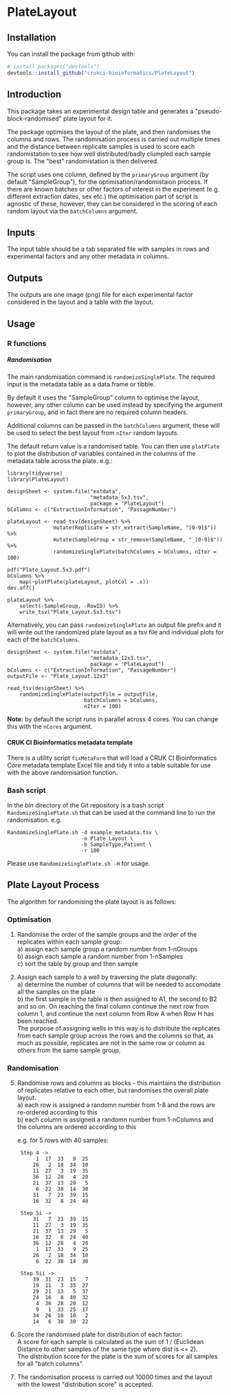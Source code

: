 # PlateLayout

## Installation

You can install the package from github with:

``` r
# install.packages("devtools")
devtools::install_github("crukci-bioinformatics/PlateLayout")
```

## Introduction

This package takes an experimental design table and generates a
"pseudo-block-randomised" plate layout for it. 

The package optimises the layout of the plate, and then randomises the columns
and rows. The randomisation process is carried out multiple times and the
distance between replicate samples is used to score each randomistation to see
how well distributed/badly clumpled each sample group is. The "best"
randomistation is then delivered.

The script uses one column, defined by the `primaryGroup` argument (by default
"SampleGroup"), for the optimisation/randomistaion process. If there are known
batches or other factors of interest in the experiment (e.g. different
extraction dates, sex etc.) the optimisation part of script is agnostic of
these, however, they can be considered in the scoring of each random layout via
the `batchColumns` argument.

## Inputs

The input table should be a tab separated file with samples in rows and
experimental factors and any other metadata in columns.

## Outputs

The outputs are one image (png) file for each experimental factor considered in
the layout and a table with the layout.

## Usage

### R functions

##### Randomisation

The main randomisation command is `randomizeSinglePlate`. The required input is
the metadata table as a data.frame or tibble.

By default it uses the "SampleGroup" column to optimise the layout,
however, any other column can be used instead by specifying the argument
`primaryGroup`, and in fact there are no required column headers.

Additional columns can be passed in the `batchColumns` argument, these will be
used to select the best layout from `nIter` random layouts.

The default return value is a randomised table. You can then use `plotPlate` to
plot the distribution of variables contained in the columns of the metadata 
table across the plate. e.g.:

```
library(tidyverse)
library(PlateLayout)

designSheet <- system.file("extdata", 
                           "metadata_5x3.tsv",
                           package = "PlateLayout")
bColumns <- c("ExtractionInformation", "PassageNumber") 

plateLayout <- read_tsv(designSheet) %>%  
               mutate(Replicate = str_extract(SampleName, "[0-9]$")) %>%  
               mutate(SampleGroup = str_remove(SampleName, "_[0-9]$")) %>%  
               randomizeSinglePlate(batchColumns = bColumns, nIter = 100) 

pdf("Plate_Layout.5x3.pdf")
bColumns %>%  
    map(~plotPlate(plateLayout, plotCol = .x))
dev.off()

plateLayout %>%  
    select(-SampleGroup, -RowID) %>%  
    write_tsv("Plate_Layout.5x3.tsv")
```

Alternatively, you can pass `randomizeSinglePlate` an output file prefix and it
will write out the randomized plate layout as a tsv file and individual plots
for each of the `batchColumns`.

```
designSheet <- system.file("extdata", 
                           "metadata_12x3.tsv",
                           package = "PlateLayout")
bColumns <- c("ExtractionInformation", "PassageNumber") 
outputFile <- "Plate_Layout.12x3"

read_tsv(designSheet) %>%  
    randomizeSinglePlate(outputFile = outputFile, 
                         batchColumns = bColumns, 
                         nIter = 100) 
```

**Note:** by default the script runs in parallel across 4 cores. You can change
this with the `nCores` argument.

#### CRUK CI Bioinformatics metadata template

There is a utility script `fixMetaForm` that will load a CRUK CI Bioinformatics
Core metadata template Excel file and tidy it into a table suitable for use
with the above randomisation function.

### Bash script

In the *bin* directory of the Git repository is a bash script
`RandomizeSinglePlate.sh` that can be used at the command line to run the
randomisation. e.g.

```
RandomizeSinglePlate.sh -d example_metadata.tsv \
                        -o Plate_Layout \
                        -b SampleType,Patient \
                        -r 100
```

Please use `RandomizeSinglePlate.sh -H` for usage.

## Plate Layout Process

The algorithm for randomising the plate layout is as follows:

### Optimisation
1. Randomise the order of the sample groups and the order of the replicates
   within each sample group:  
    a) assign each sample group a random number from 1-nGroups  
    b) assign each sample a random number from 1-nSamples  
    c) sort the table by group and then sample  

2. Assign each sample to a well by traversing the plate diagonally:    
    a) determine the number of columns that will be needed to accomodate all the
samples on the plate    
    b) the first sample in the table is then assigned to A1, the second to B2
      and so on. On reaching the final column continue the next row from column
      1, and continue the next column from Row A when Row H has been reached.  
    The purpose of assigning wells in this way is to distribute the
      replicates from each sample group across the rows and the columns so
      that, as much as possible, replicates are not in the same row or column as
      others from the same sample group.  

### Randomisation

5. Randomise rows and columns as blocks - this maintains the distribution of
   replicates relative to each other, but randomises the overall plate layout.  
    a) each row is assigned a randomn number from 1-8 and the rows are re-ordered
     according to this  
    b) each column is assigned a randomn number from 1-nColumns and the columns
      are ordered according to this  

    e.g. for 5 rows with 40 samples:
    
        Step 4 ->
             1  17  33   9  25
            26   2  18  34  10
            11  27   3  19  35
            36  12  28   4  20
            21  37  13  29   5
             6  22  38  14  30
            31   7  23  39  15
            16  32   8  24  40

        Step 5i ->
            31   7  23  39  15
            11  27   3  19  35
            21  37  13  29   5
            16  32   8  24  40
            36  12  28   4  20
             1  17  33   9  25
            26   2  18  34  10
             6  22  38  14  30

        Step 5ii ->
            39  31  23  15   7
            19  11   3  35  27
            29  21  13   5  37
            24  16   8  40  32
             4  36  28  20  12
             9   1  33  25  17
            34  26  18  10   2
            14   6  38  30  22
            
6. Score the randomised plate for distribution of each factor:  
    A score for each sample is calculated as the sum of 1 / (Euclidean Distance
    to other samples of the same type where dist is <= 2).  
    The distribution score for the plate is the sum of scores for all samples
    for all "batch columns".
                    
7. The randomisation process is carried out 10000 times and the layout with the
   lowest "distribution score" is accepted.
